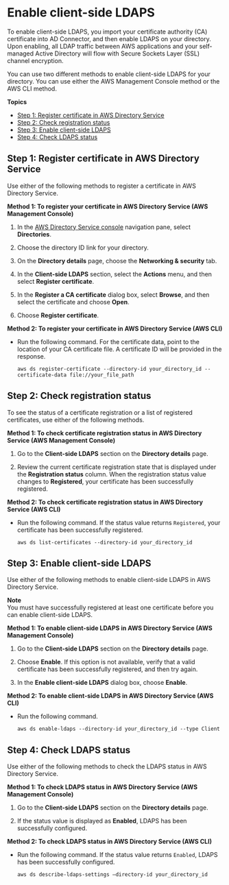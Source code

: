 # Enable client\-side LDAPS<a name="enable-ldap-client-side"></a>

To enable client\-side LDAPS, you import your certificate authority \(CA\) certificate into AD Connector, and then enable LDAPS on your directory\. Upon enabling, all LDAP traffic between AWS applications and your self\-managed Active Directory will flow with Secure Sockets Layer \(SSL\) channel encryption\.

You can use two different methods to enable client\-side LDAPS for your directory\. You can use either the AWS Management Console method or the AWS CLI method\.

**Topics**
+ [Step 1: Register certificate in AWS Directory Service](#step1-register-cert-ldap-client-side)
+ [Step 2: Check registration status](#step2-check-registration-status-ldap-client-side)
+ [Step 3: Enable client\-side LDAPS](#step3-enable-ldap-client-side)
+ [Step 4: Check LDAPS status](#step4-check-status-ldap-client-side)

## Step 1: Register certificate in AWS Directory Service<a name="step1-register-cert-ldap-client-side"></a>

Use either of the following methods to register a certificate in AWS Directory Service\.

**Method 1: To register your certificate in AWS Directory Service \(AWS Management Console\)**

1. In the [AWS Directory Service console](https://console.aws.amazon.com/directoryservicev2/) navigation pane, select **Directories**\.

1. Choose the directory ID link for your directory\.

1. On the **Directory details** page, choose the **Networking & security** tab\.

1. In the **Client\-side LDAPS** section, select the **Actions** menu, and then select **Register certificate**\.

1. In the **Register a CA certificate** dialog box, select **Browse**, and then select the certificate and choose **Open**\.

1. Choose **Register certificate**\.

**Method 2: To register your certificate in AWS Directory Service \(AWS CLI\)**
+ Run the following command\. For the certificate data, point to the location of your CA certificate file\. A certificate ID will be provided in the response\.

  ```
  aws ds register-certificate --directory-id your_directory_id --certificate-data file://your_file_path
  ```

## Step 2: Check registration status<a name="step2-check-registration-status-ldap-client-side"></a>

To see the status of a certificate registration or a list of registered certificates, use either of the following methods\.

**Method 1: To check certificate registration status in AWS Directory Service \(AWS Management Console\)**

1. Go to the **Client\-side LDAPS** section on the **Directory details** page\.

1. Review the current certificate registration state that is displayed under the **Registration status** column\. When the registration status value changes to **Registered**, your certificate has been successfully registered\.

**Method 2: To check certificate registration status in AWS Directory Service \(AWS CLI\)**
+ Run the following command\. If the status value returns `Registered`, your certificate has been successfully registered\.

  ```
  aws ds list-certificates --directory-id your_directory_id
  ```

## Step 3: Enable client\-side LDAPS<a name="step3-enable-ldap-client-side"></a>

Use either of the following methods to enable client\-side LDAPS in AWS Directory Service\.

**Note**  
You must have successfully registered at least one certificate before you can enable client\-side LDAPS\.

**Method 1: To enable client\-side LDAPS in AWS Directory Service \(AWS Management Console\)**

1. Go to the **Client\-side LDAPS** section on the **Directory details** page\.

1. Choose **Enable**\. If this option is not available, verify that a valid certificate has been successfully registered, and then try again\.

1. In the **Enable client\-side LDAPS** dialog box, choose **Enable**\.

**Method 2: To enable client\-side LDAPS in AWS Directory Service \(AWS CLI\)**
+ Run the following command\.

  ```
  aws ds enable-ldaps --directory-id your_directory_id --type Client
  ```

## Step 4: Check LDAPS status<a name="step4-check-status-ldap-client-side"></a>

Use either of the following methods to check the LDAPS status in AWS Directory Service\.

**Method 1: To check LDAPS status in AWS Directory Service \(AWS Management Console\)**

1. Go to the **Client\-side LDAPS** section on the **Directory details** page\.

1. If the status value is displayed as **Enabled**, LDAPS has been successfully configured\.

**Method 2: To check LDAPS status in AWS Directory Service \(AWS CLI\)**
+ Run the following command\. If the status value returns `Enabled`, LDAPS has been successfully configured\.

  ```
  aws ds describe-ldaps-settings –directory-id your_directory_id
  ```